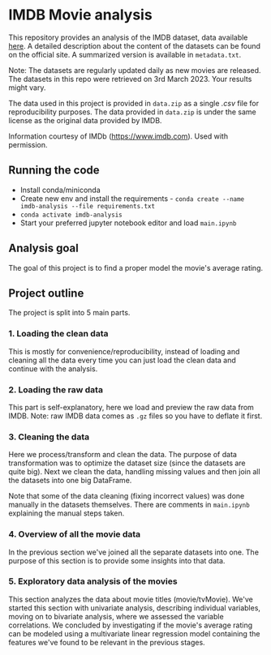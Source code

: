 # IMDB Movie analysis
This repository provides an analysis of the IMDB dataset, data available [here](https://developer.imdb.com/non-commercial-datasets/). A detailed description about the content of the datasets can be found on the official site. A summarized version is available in `metadata.txt`.

Note: The datasets are regularly updated daily as new movies are released. The datasets in this repo were retrieved on 3rd March 2023. Your results might vary.

The data used in this project is provided in `data.zip` as a single *.csv* file for reproducibility purposes.
The data provided in `data.zip` is under the same license as the original data provided by IMDB.

Information courtesy of
IMDb
(https://www.imdb.com).
Used with permission.

## Running the code
* Install conda/miniconda
* Create new env and install the requirements - `conda create --name imdb-analysis --file requirements.txt`
* `conda activate imdb-analysis`
* Start your preferred jupyter notebook editor and load `main.ipynb`

## Analysis goal
The goal of this project is to find a proper model the movie's average rating.

## Project outline
The project is split into 5 main parts.

### 1. Loading the clean data
This is mostly for convenience/reproducibility, instead of loading and cleaning all the data every time you can just load the clean data and continue with the analysis.

### 2. Loading the raw data
This part is self-explanatory, here we load and preview the raw data from IMDB.
Note: raw IMDB data comes as `.gz` files so you have to deflate it first.

### 3. Cleaning the data
Here we process/transform and clean the data. The purpose of data transformation was to optimize the dataset size (since the datasets are quite big). Next we clean the data, handling missing values and then join all the datasets into one big DataFrame.

Note that some of the data cleaning (fixing incorrect values) was done manually in the datasets themselves. There are comments in `main.ipynb` explaining the manual steps taken.

### 4. Overview of all the movie data
In the previous section we've joined all the separate datasets into one. The purpose of this section is to provide some insights into that data.

### 5. Exploratory data analysis of the movies
This section analyzes the data about movie titles (movie/tvMovie).
We've started this section with univariate analysis, describing individual variables, moving on to bivariate analysis, where we assessed the variable correlations.
We concluded by investigating if the movie's average rating can be modeled using a multivariate linear regression model containing the features we've found to be relevant in the previous stages.
